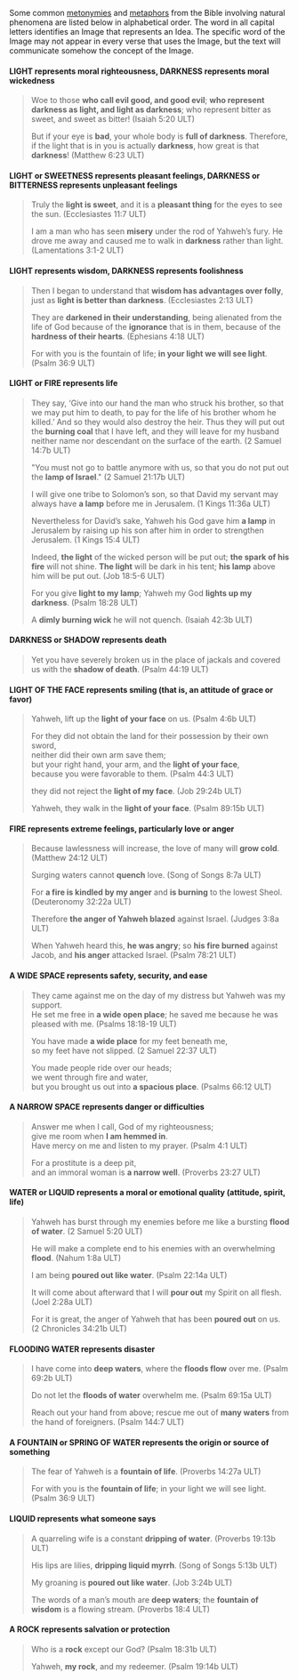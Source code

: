 Some common [metonymies](../figs-metonymy/01.md) and [metaphors](../figs-metaphor/01.md) from the Bible involving natural phenomena are listed below in alphabetical order. The word in all capital letters identifies an Image that represents an Idea. The specific word of the Image may not appear in every verse that uses the Image, but the text will communicate somehow the concept of the Image.

#### LIGHT represents moral righteousness, DARKNESS represents moral wickedness

> Woe to those **who call evil good, and good evil**; **who represent darkness as light, and light as darkness**; who represent bitter as sweet, and sweet as bitter! (Isaiah 5:20 ULT)
> 
> But if your eye is **bad**, your whole body is **full of darkness**. Therefore, if the light that is in you is actually **darkness**, how great is that **darkness**! (Matthew 6:23 ULT)

#### LIGHT or SWEETNESS represents pleasant feelings, DARKNESS or BITTERNESS represents unpleasant feelings

> Truly the **light is sweet**, and it is a **pleasant thing** for the eyes to see the sun. (Ecclesiastes 11:7 ULT)
> 
> I am a man who has seen **misery** under the rod of Yahweh’s fury. He drove me away and caused me to walk in **darkness** rather than light. (Lamentations 3:1-2 ULT)

#### LIGHT represents wisdom, DARKNESS represents foolishness

> Then I began to understand that **wisdom has advantages over folly**, just as **light is better than darkness**. (Ecclesiastes 2:13 ULT)
> 
> They are **darkened in their understanding**, being alienated from the life of God because of the **ignorance** that is in them, because of the **hardness of their hearts**. (Ephesians 4:18 ULT)
> 
> For with you is the fountain of life; **in your light we will see light**. (Psalm 36:9 ULT)

#### LIGHT or FIRE represents life

> They say, ‘Give into our hand the man who struck his brother, so that we may put him to death, to pay for the life of his brother whom he killed.’ And so they would also destroy the heir. Thus they will put out the **burning coal** that I have left, and they will leave for my husband neither name nor descendant on the surface of the earth. (2 Samuel 14:7b ULT)
> 
> "You must not go to battle anymore with us, so that you do not put out the **lamp of Israel**." (2 Samuel 21:17b ULT)
> 
> I will give one tribe to Solomon’s son, so that David my servant may always have **a lamp** before me in Jerusalem. (1 Kings 11:36a ULT)
> 
> Nevertheless for David’s sake, Yahweh his God gave him **a lamp** in Jerusalem by raising up his son after him in order to strengthen Jerusalem. (1 Kings 15:4 ULT)
> 
> Indeed, **the light** of the wicked person will be put out; **the spark of his fire** will not shine. **The light** will be dark in his tent; **his lamp** above him will be put out. (Job 18:5-6 ULT)
> 
> For you give **light to my lamp**; Yahweh my God **lights up my darkness**. (Psalm 18:28 ULT)
> 
> A **dimly burning wick** he will not quench. (Isaiah 42:3b ULT)

#### DARKNESS or SHADOW represents death

> Yet you have severely broken us in the place of jackals and covered us with the **shadow of death**. (Psalm 44:19 ULT)

#### LIGHT OF THE FACE represents smiling (that is, an attitude of grace or favor)

> Yahweh, lift up the **light of your face** on us. (Psalm 4:6b ULT)
> 
> For they did not obtain the land for their possession by their own sword,  
> neither did their own arm save them;  
> but your right hand, your arm, and the **light of your face**,  
> because you were favorable to them. (Psalm 44:3 ULT)
> 
> they did not reject the **light of my face**. (Job 29:24b ULT)
> 
> Yahweh, they walk in the **light of your face**. (Psalm 89:15b ULT)

#### FIRE represents extreme feelings, particularly love or anger

> Because lawlessness will increase, the love of many will **grow cold**. (Matthew 24:12 ULT)
> 
> Surging waters cannot **quench** love. (Song of Songs 8:7a ULT)
> 
> For **a fire is kindled by my anger** and **is burning** to the lowest Sheol. (Deuteronomy 32:22a ULT)
> 
> Therefore **the anger of Yahweh blazed** against Israel. (Judges 3:8a ULT)
> 
> When Yahweh heard this, **he was angry**; so **his fire burned** against Jacob, and **his anger** attacked Israel. (Psalm 78:21 ULT)

#### A WIDE SPACE represents safety, security, and ease

> They came against me on the day of my distress but Yahweh was my support.  
> He set me free in **a wide open place**; he saved me because he was pleased with me. (Psalms 18:18-19 ULT)
> 
> You have made **a wide place** for my feet beneath me,  
> so my feet have not slipped. (2 Samuel 22:37 ULT)
> 
> You made people ride over our heads;  
> we went through fire and water,  
> but you brought us out into **a spacious place**. (Psalms 66:12 ULT)

#### A NARROW SPACE represents danger or difficulties

> Answer me when I call, God of my righteousness;  
> give me room when **I am hemmed in**.  
> Have mercy on me and listen to my prayer. (Psalm 4:1 ULT)
> 
> For a prostitute is a deep pit,  
> and an immoral woman is **a narrow well**. (Proverbs 23:27 ULT)

#### WATER or LIQUID represents a moral or emotional quality (attitude, spirit, life)

> Yahweh has burst through my enemies before me like a bursting **flood of water**. (2 Samuel 5:20 ULT)
> 
> He will make a complete end to his enemies with an overwhelming **flood**. (Nahum 1:8a ULT)
> 
> I am being **poured out like water**. (Psalm 22:14a ULT)
> 
> It will come about afterward that I will **pour out** my Spirit on all flesh. (Joel 2:28a ULT)
> 
> For it is great, the anger of Yahweh that has been **poured out** on us. (2 Chronicles 34:21b ULT)

#### FLOODING WATER represents disaster

> I have come into **deep waters**, where the **floods flow** over me. (Psalm 69:2b ULT)
> 
> Do not let the **floods of water** overwhelm me. (Psalm 69:15a ULT)
> 
> Reach out your hand from above; rescue me out of **many waters** from the hand of foreigners. (Psalm 144:7 ULT)

#### A FOUNTAIN or SPRING OF WATER represents the origin or source of something

> The fear of Yahweh is a **fountain of life**. (Proverbs 14:27a ULT)
> 
> For with you is the **fountain of life**; in your light we will see light. (Psalm 36:9 ULT)

#### LIQUID represents what someone says

> A quarreling wife is a constant **dripping of water**. (Proverbs 19:13b ULT)
> 
> His lips are lilies, **dripping liquid myrrh**. (Song of Songs 5:13b ULT)
> 
> My groaning is **poured out like water**. (Job 3:24b ULT)
> 
> The words of a man’s mouth are **deep waters**; the **fountain of wisdom** is a flowing stream. (Proverbs 18:4 ULT)

#### A ROCK represents salvation or protection

> Who is a **rock** except our God? (Psalm 18:31b ULT)
> 
> Yahweh, **my rock**, and my redeemer. (Psalm 19:14b ULT)